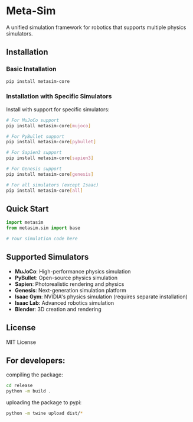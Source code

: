 # Meta-Sim

A unified simulation framework for robotics that supports multiple physics simulators.

## Installation

### Basic Installation

```bash
pip install metasim-core
```

### Installation with Specific Simulators

Install with support for specific simulators:

```bash
# For MuJoCo support
pip install metasim-core[mujoco]

# For PyBullet support
pip install metasim-core[pybullet]

# For Sapien3 support
pip install metasim-core[sapien3]

# For Genesis support
pip install metasim-core[genesis]

# For all simulators (except Isaac)
pip install metasim-core[all]
```


## Quick Start

```python
import metasim
from metasim.sim import base

# Your simulation code here
```

## Supported Simulators

- **MuJoCo**: High-performance physics simulation
- **PyBullet**: Open-source physics simulation
- **Sapien**: Photorealistic rendering and physics
- **Genesis**: Next-generation simulation platform
- **Isaac Gym**: NVIDIA's physics simulation (requires separate installation)
- **Isaac Lab**: Advanced robotics simulation
- **Blender**: 3D creation and rendering

## License

MIT License


## For developers:

compiling the package:

```bash
cd release
python -m build .
```

uploading the package to pypi:

```bash
python -m twine upload dist/*
```
